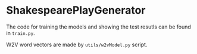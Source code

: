 # ShakespearePlayGenerator

The code for training the models and showing the test resutls can be found in `train.py`.

W2V word vectors are made by `utils/w2vModel.py` script.
